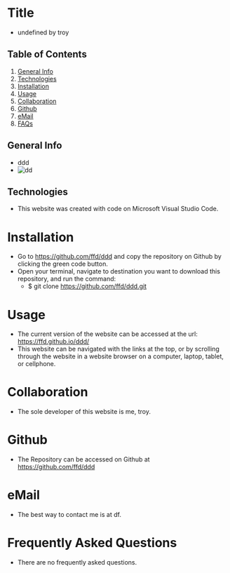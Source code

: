 # Title
* undefined by troy

## Table of Contents
1. [General Info](#general-info)
2. [Technologies](#technologies)
3. [Installation](#installation)
4. [Usage](#usage)
5. [Collaboration](#collaboration)
6. [Github](#github)
7. [eMail](#email)
8. [FAQs](#faqs)

## General Info
* ddd
* ![dd](/assets/img/ddd)

## Technologies
* This website was created with  code on Microsoft Visual Studio Code.

# Installation
* Go to https://github.com/ffd/ddd and copy the repository on Github by clicking the green code button.
* Open your terminal, navigate to destination you want to download this repository, and run the command:
    * $ git clone https://github.com/ffd/ddd.git

# Usage
* The current version of the website can be accessed at the url: https://ffd.github.io/ddd/
* This website can be navigated with the links at the top, or by scrolling through the website in a website browser on a computer, laptop, tablet, or cellphone.

# Collaboration
* The sole developer of this website is me, troy.

# Github
* The Repository can be accessed on Github at https://github.com/ffd/ddd

# eMail
* The best way to contact me is at df.

# Frequently Asked Questions
* There are no frequently asked questions.